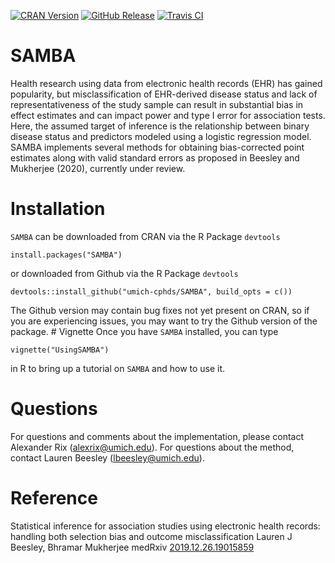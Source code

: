 <!-- Badges -->
[![CRAN
Version](https://img.shields.io/cran/v/mianet?style=flat-square&color=blue&label=CRAN)](https://cran.r-project.org/package=SAMBA)
[![GitHub
Release](https://img.shields.io/github/v/release/umich-cphds/SAMBA?include_prereleases&label=Github&style=flat-square&color=blue)](https://github.com/umich-cphds/SAMBA)
[![Travis
CI](https://img.shields.io/travis/umich-cphds/SAMBA?style=flat-square)](https://travis-ci.org/umich-cphds/SAMBA)

SAMBA
=====

Health research using data from electronic health records (EHR) has
gained popularity, but misclassification of EHR-derived disease status
and lack of representativeness of the study sample can result in
substantial bias in effect estimates and can impact power and type I
error for association tests. Here, the assumed target of inference is
the relationship between binary disease status and predictors modeled
using a logistic regression model. SAMBA implements several methods for
obtaining bias-corrected point estimates along with valid standard
errors as proposed in Beesley and Mukherjee (2020), currently under
review.

Installation
============

`SAMBA` can be downloaded from CRAN via the R Package `devtools`

    install.packages("SAMBA")

or downloaded from Github via the R Package `devtools`

    devtools::install_github("umich-cphds/SAMBA", build_opts = c())

The Github version may contain bug fixes not yet present on CRAN, so if
you are experiencing issues, you may want to try the Github version of
the package. \# Vignette Once you have `SAMBA` installed, you can type

    vignette("UsingSAMBA")

in R to bring up a tutorial on `SAMBA` and how to use it.

Questions
=========

For questions and comments about the implementation, please contact
Alexander Rix (<alexrix@umich.edu>). For questions about the method,
contact Lauren Beesley (<lbeesley@umich.edu>).

Reference
=========

Statistical inference for association studies using electronic health
records: handling both selection bias and outcome misclassification
Lauren J Beesley, Bhramar Mukherjee medRxiv
[2019.12.26.19015859](https://doi.org/10.1101/2019.12.26.19015859)

